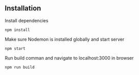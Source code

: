 ## Installation

Install dependencies

```
npm install
```

Make sure Nodemon is installed globally and start server

```
npm start
```

Run build comman and navigate to localhost:3000 in browser

```
npm run build
```
